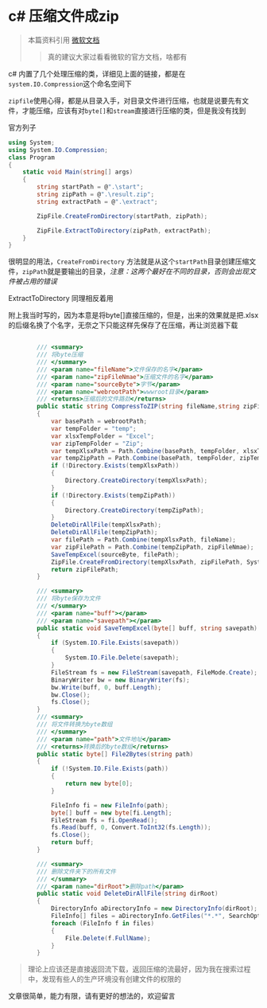 # c# 压缩文件成zip

> 本篇资料引用  [微软文档](https://docs.microsoft.com/zh-cn/dotnet/api/system.io.compression.zipfile?view=netcore-3.1)
>> 真的建议大家过看看微软的官方文档，啥都有

c# 内置了几个处理压缩的类，详细见上面的链接，都是在`system.IO.Compression`这个命名空间下

`zipfile`使用心得，都是从目录入手，对目录文件进行压缩，也就是说要先有文件，才能压缩，应该有对`byte[]`和`stream`直接进行压缩的类，但是我没有找到

官方列子

``` c#
using System;
using System.IO.Compression;
class Program
{
    static void Main(string[] args)
    {
        string startPath = @".\start";
        string zipPath = @".\result.zip";
        string extractPath = @".\extract";

        ZipFile.CreateFromDirectory(startPath, zipPath);

        ZipFile.ExtractToDirectory(zipPath, extractPath);
    }
}
```

很明显的用法，`CreateFromDirectory` 方法就是从这个`startPath`目录创建压缩文件，`zipPath`就是要输出的目录，*注意：这两个最好在不同的目录，否则会出现文件被占用的错误*

ExtractToDirectory 同理相反着用

附上我当时写的，因为本意是将byte[]直接压缩的，但是，出来的效果就是把.xlsx的后缀名换了个名字，无奈之下只能这样先保存了在压缩，再让浏览器下载

``` c#

        /// <summary>
        /// 将byte压缩
        /// </summary>
        /// <param name="fileName">文件保存的名字</param>
        /// <param name="zipFileNmae">压缩文件的名字</param>
        /// <param name="sourceByte">字节</param>
        /// <param name="webrootPath">wwwroot目录</param>
        /// <returns>压缩后的文件路劲</returns>
        public static string CompressToZIP(string fileName,string zipFileNmae,byte[] sourceByte,string webrootPath)
        {
            var basePath = webrootPath;
            var tempFolder = "temp";
            var xlsxTempFolder = "Excel";
            var zipTempFolder = "Zip";
            var tempXlsxPath = Path.Combine(basePath, tempFolder, xlsxTempFolder);
            var tempZipPath = Path.Combine(basePath, tempFolder, zipTempFolder);
            if (!Directory.Exists(tempXlsxPath))
            {
                Directory.CreateDirectory(tempXlsxPath);
            }
            if (!Directory.Exists(tempZipPath))
            {
                Directory.CreateDirectory(tempZipPath);
            }
            DeleteDirAllFile(tempXlsxPath);
            DeleteDirAllFile(tempZipPath);
            var filePath = Path.Combine(tempXlsxPath, fileName);
            var zipFilePath = Path.Combine(tempZipPath, zipFileNmae);
            SaveTempExcel(sourceByte, filePath);
            ZipFile.CreateFromDirectory(tempXlsxPath, zipFilePath, System.IO.Compression.CompressionLevel.Optimal, false);
            return zipFilePath;
        }

        /// <summary>
        /// 将byte保存为文件
        /// </summary>
        /// <param name="buff"></param>
        /// <param name="savepath"></param>
        public static void SaveTempExcel(byte[] buff, string savepath)
        {
            if (System.IO.File.Exists(savepath))
            {
                System.IO.File.Delete(savepath);
            }
            FileStream fs = new FileStream(savepath, FileMode.Create);
            BinaryWriter bw = new BinaryWriter(fs);
            bw.Write(buff, 0, buff.Length);
            bw.Close();
            fs.Close();
        }
        /// <summary>
        /// 将文件转换为byte数组
        /// </summary>
        /// <param name="path">文件地址</param>
        /// <returns>转换后的byte数组</returns>
        public static byte[] File2Bytes(string path)
        {
            if (!System.IO.File.Exists(path))
            {
                return new byte[0];
            }

            FileInfo fi = new FileInfo(path);
            byte[] buff = new byte[fi.Length];
            FileStream fs = fi.OpenRead();
            fs.Read(buff, 0, Convert.ToInt32(fs.Length));
            fs.Close();
            return buff;
        }

        /// <summary>
        /// 删除文件夹下的所有文件
        /// </summary>
        /// <param name="dirRoot">删除path</param>
        public static void DeleteDirAllFile(string dirRoot)
        {
            DirectoryInfo aDirectoryInfo = new DirectoryInfo(dirRoot);
            FileInfo[] files = aDirectoryInfo.GetFiles("*.*", SearchOption.AllDirectories);
            foreach (FileInfo f in files)
            {
                File.Delete(f.FullName);
            }
        }

```

> 理论上应该还是直接返回流下载，返回压缩的流最好，因为我在搜索过程中，发现有些人的生产环境没有创建文件的权限的

文章很简单，能力有限，请有更好的想法的，欢迎留言
